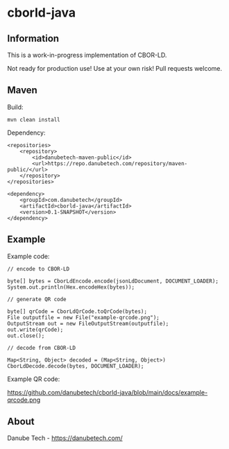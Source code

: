 # cborld-java

## Information

This is a work-in-progress implementation of CBOR-LD.

Not ready for production use! Use at your own risk! Pull requests welcome.

## Maven

Build:

	mvn clean install

Dependency:

	<repositories>
		<repository>
			<id>danubetech-maven-public</id>
			<url>https://repo.danubetech.com/repository/maven-public/</url>
		</repository>
	</repositories>

	<dependency>
		<groupId>com.danubetech</groupId>
		<artifactId>cborld-java</artifactId>
		<version>0.1-SNAPSHOT</version>
	</dependency>

## Example

Example code:

    // encode to CBOR-LD

    byte[] bytes = CborLdEncode.encode(jsonLdDocument, DOCUMENT_LOADER);
    System.out.println(Hex.encodeHex(bytes));
    
    // generate QR code
    
    byte[] qrCode = CborLdQrCode.toQrCode(bytes);
    File outputfile = new File("example-qrcode.png");
    OutputStream out = new FileOutputStream(outputfile);
    out.write(qrCode);
    out.close();
    
    // decode from CBOR-LD
    
    Map<String, Object> decoded = (Map<String, Object>) CborLdDecode.decode(bytes, DOCUMENT_LOADER);

Example QR code:

https://github.com/danubetech/cborld-java/blob/main/docs/example-qrcode.png

## About

Danube Tech - https://danubetech.com/

